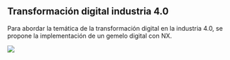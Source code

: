 ## Transformación digital industria 4.0

Para abordar la temática de la transformación digital en la industria 4.0, se propone la implementación de un gemelo digital con NX.

![](./gemelo-digital/sensor-proximidadd.png)
